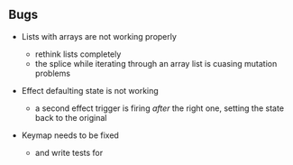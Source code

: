 
## Bugs
- Lists with arrays are not working properly
	- rethink lists completely
	- the splice while iterating through an array list is cuasing mutation problems

- Effect defaulting state is not working
	- a second effect trigger is firing _after_ the right one, setting the state back to the original

- Keymap needs to be fixed
	- and write tests for

